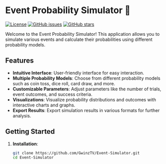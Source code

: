 # Event Probability Simulator 🎲

[![License](https://img.shields.io/badge/license-MIT-blue.svg)](https://github.com/GwinzTV/Event-Simulator/blob/main/LICENSE)
[![GitHub issues](https://img.shields.io/github/issues/GwinzTV/Event-Simulator)](https://github.com/GwinzTV/Event-Simulator/issues)
[![GitHub stars](https://img.shields.io/github/stars/GwinzTV/Event-Simulator)](https://github.com/GwinzTV/Event-Simulator/stargazers)

Welcome to the Event Probability Simulator! This application allows you to simulate various events and calculate their probabilities using different probability models.

## Features

- **Intuitive Interface**: User-friendly interface for easy interaction.
- **Multiple Probability Models**: Choose from different probability models such as coin toss, dice roll, card draw, and more.
- **Customizable Parameters**: Adjust parameters like the number of trials, event outcomes, and success criteria.
- **Visualizations**: Visualize probability distributions and outcomes with interactive charts and graphs.
- **Export Results**: Export simulation results in various formats for further analysis.

## Getting Started

1. **Installation**:
   ```bash
   git clone https://github.com/GwinzTV/Event-Simulator.git
   cd Event-Simulator
